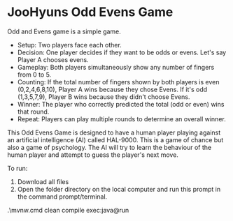 # JooHyuns Odd Evens Game

Odd and Evens game is a simple game.
- Setup: Two players face each other.
- Decision: One player decides if they want to be odds or evens. Let's say Player A chooses evens.
- Gameplay: Both players simultaneously show any number of fingers from 0 to 5.
- Counting: If the total number of fingers shown by both players is even (0,2,4,6,8,10), Player A wins because they chose Evens. If it's odd (1,3,5,7,9), Player B wins because they didn't choose Evens.
- Winner: The player who correctly predicted the total (odd or even) wins that round.
- Repeat: Players can play multiple rounds to determine an overall winner.

This Odd Evens Game is designed to have a human player playing against an artificial intelligence (AI) called HAL-9000. This is a game of chance but also a game of psychology. The AI will try to learn the behaviour of the human player and attempt to guess the player's next move.


To run:
1. Download all files
2. Open the folder directory on the local computer and run this prompt in the command prompt/terminal.

.\mvnw.cmd clean compile exec:java@run
